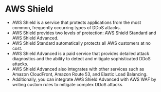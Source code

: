 # AWS Shield

- AWS Shield is a service that protects applications from the most common, frequently occurring types of DDoS attacks. 
- AWS Shield provides two levels of protection: AWS Shield Standard and AWS Shield Advanced.
- AWS Shield Standard automatically protects all AWS customers at no cost.
- AWS Shield Advanced is a paid service that provides detailed attack diagnostics and the ability to detect and mitigate sophisticated DDoS attacks.
- AWS Shield Advanced also integrates with other services such as Amazon CloudFront, Amazon Route 53, and Elastic Load Balancing.
- Additionally, you can integrate AWS Shield Advanced with AWS WAF by writing custom rules to mitigate complex DDoS attacks.
